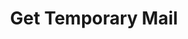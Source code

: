 ---
title: Get Temporary Mail
excerpt: >-
  Get info about not published item. For categories, which required temporary
  email, you will get temporary email in response.
api:
  file: lolzteam-public-api-market.json
  operationId: accountsPublishing.getInfoNotPublic
deprecated: false
hidden: false
metadata:
  title: ''
  description: ''
  robots: index
next:
  description: ''
---